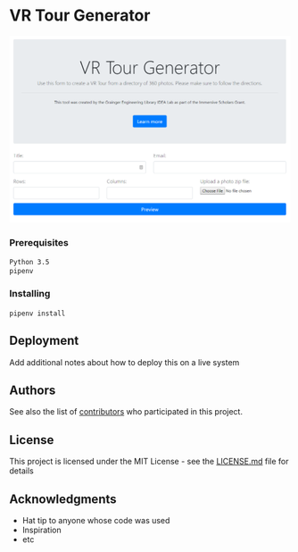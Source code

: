# VR Tour Generator

![Upload form](./form.png)

### Prerequisites

```
Python 3.5
pipenv

```

### Installing
```
pipenv install
```
## Deployment

Add additional notes about how to deploy this on a live system

## Authors

See also the list of [contributors](https://github.com/your/project/contributors) who participated in this project.

## License

This project is licensed under the MIT License - see the [LICENSE.md](LICENSE.md) file for details

## Acknowledgments

* Hat tip to anyone whose code was used
* Inspiration
* etc
